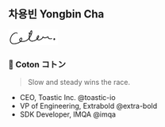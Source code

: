 ## 차용빈 Yongbin Cha

<img src="./logo.png" width=100/>



### 🌱 Coton  コトン

> Slow and steady wins the race.

- CEO, Toastic Inc. @toastic-io
- VP of Engineering, Extrabold @extra-bold
- SDK Developer, IMQA @imqa

<!--
**dr-coton/dr-coton** is a ✨ _special_ ✨ repository because its `README.md` (this file) appears on your GitHub profile.

Here are some ideas to get you started:

- 🔭 I’m currently working on ...
- 🌱 I’m currently learning ...
- 👯 I’m looking to collaborate on ...
- 🤔 I’m looking for help with ...
- 💬 Ask me about ...
- 📫 How to reach me: ...
- 😄 Pronouns: ...
- ⚡ Fun fact: ...
-->
